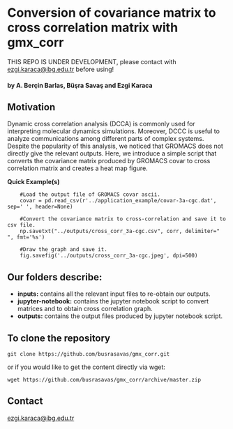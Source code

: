 # Conversion of covariance matrix to cross correlation matrix with gmx_corr

THIS REPO IS UNDER DEVELOPMENT, please contact with ezgi.karaca@ibg.edu.tr before using!

#### by A. Berçin Barlas, Büşra Savaş and Ezgi Karaca

## Motivation
Dynamic cross correlation analysis (DCCA) is commonly used for interpreting molecular dynamics simulations. Moreover, DCCC is useful to analyze communications among different parts of complex systems. Despite the popularity of this analysis, we noticed that GROMACS does not directly give the relevant outputs. Here, we introduce a simple script that converts the covariance matrix produced by GROMACS covar to cross correlation matrix and creates a heat map figure.

**Quick Example(s)**

```
    #Load the output file of GROMACS covar ascii.
    covar = pd.read_csv(r'../application_example/covar-3a-cgc.dat', sep=' ', header=None)
    
    #Convert the covariance matrix to cross-correlation and save it to csv file.
    np.savetxt("../outputs/cross_corr_3a-cgc.csv", corr, delimiter=" ", fmt='%s')
    
    #Draw the graph and save it.
    fig.savefig('../outputs/cross_corr_3a-cgc.jpeg', dpi=500)
```
## Our folders describe:

- **inputs:** contains all the relevant input files to re-obtain our outputs.
- **jupyter-notebook:** contains the jupyter notebook script to convert matrices and to obtain cross correlation graph.
- **outputs:** contains the output files produced by jupyter notebook script.
  

## To clone the repository

```
git clone https://github.com/busrasavas/gmx_corr.git
```
or if you would like to get the content directly via wget:
```
wget https://github.com/busrasavas/gmx_corr/archive/master.zip
```

## Contact 
ezgi.karaca@ibg.edu.tr
